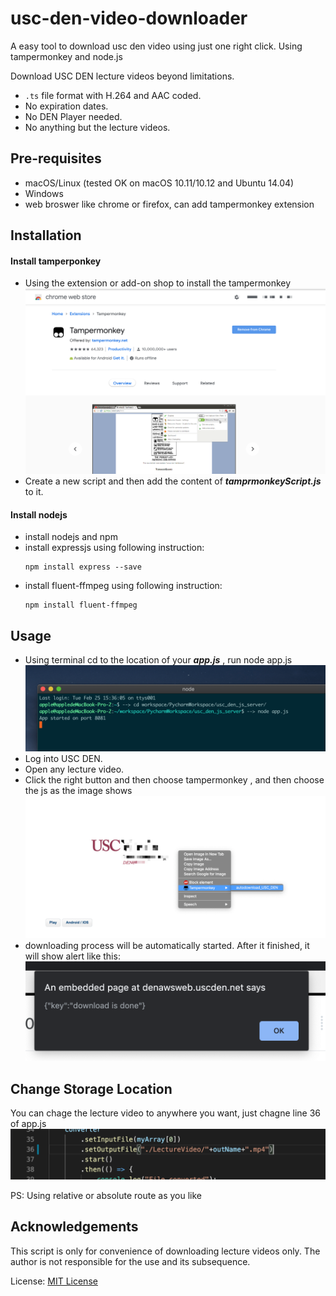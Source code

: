 # usc-den-video-downloader
A easy tool to download usc den video using just one right click. Using tampermonkey and node.js

Download USC DEN lecture videos beyond limitations.

* `.ts` file format with H.264 and AAC coded.
* No expiration dates.
* No DEN Player needed.
* No anything but the lecture videos.

## Pre-requisites

* macOS/Linux (tested OK on macOS 10.11/10.12 and Ubuntu 14.04)
* Windows
* web broswer like chrome or firefox, can add tampermonkey extension

## Installation
#### Install tamperponkey
* Using the extension or add-on shop to install the tampermonkey
![tamper_image](./Images/web_extension_tamper.png)
* Create a new script and then add the content of ___tamprmonkeyScript.js___ to it.
#### Install nodejs
* install nodejs and npm 
* install expressjs using following instruction: 
    ```
    npm install express --save
    ```
* install fluent-ffmpeg using following instruction: 
    ```
    npm install fluent-ffmpeg
    ```

## Usage
* Using terminal cd to the location of your ___app.js___ , run node app.js
![start_image](./Images/nodejs_start_process.png)
* Log into USC DEN.
* Open any lecture video.
* Click the right button and then choose tampermonkey , and then choose the js as the image shows
![usage_image](./Images/web_usage.png)
* downloading process will be automatically started. After it finished, it will show alert like this:
![finish_image](./Images/web_download_finished.png)

## Change Storage Location
You can chage the lecture video to anywhere you want, just chagne line 36 of app.js
![location](./Images/user_storage_location.png)

PS: Using relative or absolute route as you like

## Acknowledgements

This script is only for convenience of downloading lecture videos only. The author is not responsible for the use and its subsequence.

License: [MIT License](./LICENSE)